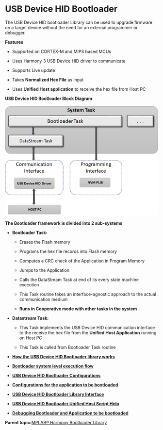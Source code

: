 # USB Device HID Bootloader

The USB Device HID bootloader Library can be used to upgrade firmware on a target device without the need for an external programmer or debugger.

**Features**

-   Supported on CORTEX-M and MIPS based MCUs

-   Uses Harmony 3 USB Device HID driver to communicate

-   Supports Live update

-   Takes **Normalized Hex File** as input

-   Uses **Unified Host application** to receive the hex file from Host PC


**USB Device HID Bootloader Block Diagram**

![usb_bootloader_block_diagram](GUID-3552CC56-BDB5-4AF5-A99E-3DEAEE923BB0-low.png)

**The Bootloader framework is divided into 2 sub-systems**

-   **Bootloader Task:**

    -   Erases the Flash memory

    -   Programs the hex file records into Flash memory

    -   Computes a CRC check of the Application in Program Memory

    -   Jumps to the Application

    -   Calls the DataStream Task at end of its every state machine execution

    -   This Task routine takes an interface-agnostic approach to the actual communication medium

    -   **Runs in Cooperative mode with other tasks in the system**

-   **Datastream Task:**

    -   This Task implements the USB Device HID communication interface to the receive the hex file from the **Unified Host Application** running on Host PC

    -   This Task is called from Bootloader Task routine


-   **[How the USB Device HID Bootloader library works](GUID-BFB2EC03-1B79-42F8-A77F-26CCCEA0312C.md)**  

-   **[Bootloader system level execution flow](GUID-B1F2D637-5936-4FD2-BA57-9AEABCB58A3A.md)**  

-   **[USB Device HID Bootloader Configurations](GUID-C9AE7919-7F70-4915-B12C-72F6F449C1D2.md)**  

-   **[Configurations for the application to be bootloaded](GUID-81FF31CA-1770-4876-8AAB-FA0015038359.md)**  

-   **[USB Device HID Bootloader Library Interface](GUID-B0B0B2AC-6B17-43C1-B801-46E9639B3E66.md)**  

-   **[USB Device HID Bootloader Unified Host Script Help](GUID-8D4C947B-BA9B-4C1B-AF7A-209A4FC78662.md)**  

-   **[Debugging Bootloader and Application to be bootloaded](GUID-E3F876E5-BE9E-426E-8DC4-E03EF71E8605.md)**  


**Parent topic:**[MPLAB® Harmony Bootloader Library](GUID-21B27208-104A-468D-8F94-F58D432AB08C.md)

